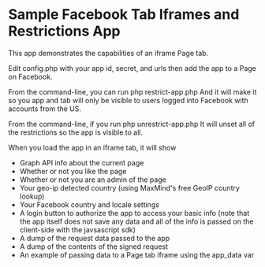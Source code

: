 Sample Facebook Tab Iframes and Restrictions App
================================================

This app demonstrates the capabilities of an iframe Page tab.

Edit config.php with your app id, secret, and urls then add the app to a Page on Facebook.

From the command-line, you can run
    php restrict-app.php
And it will make it so you app and tab will only be visible to users logged into Facebook with accounts from the US.

From the command-line, if you run
    php unrestrict-app.php
It will unset all of the restrictions so the app is visible to all.

When you load the app in an iframe tab, it will show
*   Graph API info about the current page
*   Whether or not you like the page
*   Whether or not you are an admin of the page
*   Your geo-ip detected country (using MaxMind's free GeoIP country lookup)
*   Your Facebook country and locale settings
*   A login button to authorize the app to access your basic info (note that the app itself does not save any data and all of the info is passed on the client-side with the javsascript sdk)
*   A dump of the request data passed to the app
*   A dump of the contents of the signed request
*   An example of passing data to a Page tab iframe using the app_data var


